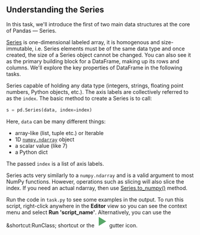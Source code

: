 ## Understanding the Series
In this task, we'll introduce the first of two main data structures at the core of Pandas — Series. 

[Series](https://pandas.pydata.org/docs/reference/api/pandas.Series.html#pandas.Series) is one-dimensional labeled array, 
it is homogenous and size-immutable, i.e. Series elements must be of the same data type and once created, 
the size of a Series object cannot be changed. You can also see it as the primary building block for a DataFrame, 
making up its rows and columns. We'll explore the key properties of DataFrame in the following tasks. 

Series capable of holding any data type (integers, strings, floating point numbers, Python objects, etc.).
The axis labels are collectively referred to as the `index`. The basic method to create a Series is to call:
```python
s = pd.Series(data, index=index)
```
Here, `data` can be many different things:
- array-like (list, tuple etc.) or Iterable
- 1D [`numpy.ndarray`](https://numpy.org/doc/stable/reference/generated/numpy.ndarray.html) object
- a scalar value (like 7)
- a Python dict

The passed `index` is a list of axis labels. 

Series acts very similarly to a `numpy.ndarray` and is a valid argument to most NumPy functions. However, operations such as slicing will also slice the index. If you need an actual ndarray, then use [Series.to_numpy()](http://pandas.pydata.org/docs/reference/api/pandas.Series.to_numpy.html#pandas.Series.to_numpy) method.

Run the code in `task.py` to see some examples in the output.
To run this script, right-click anywhere in the **Editor** view so you can see the context 
menu and select **Run 'script_name'**. Alternatively, you can use the &shortcut:RunClass; shortcut
or the ![](execute.svg) gutter icon. 

<style>
img {
  display: inline !important;
}
</style>